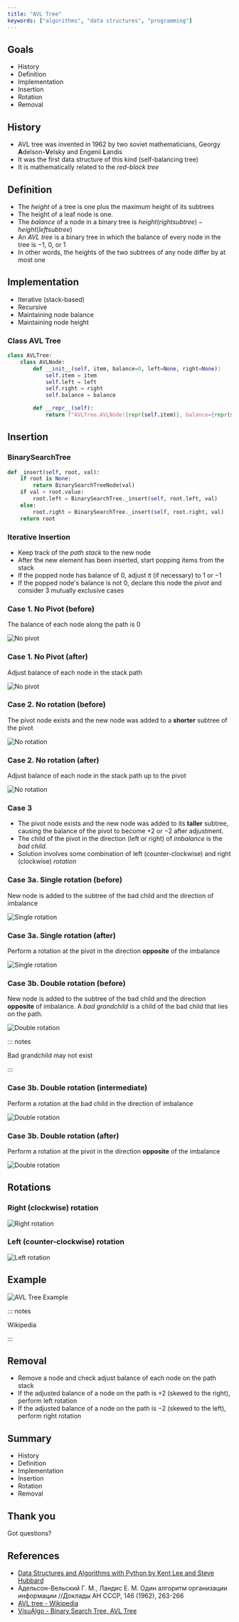 ```yaml
---
title: "AVL Tree"
keywords: ["algorithms", "data structures", "programming"]
---
```


## Goals

- History
- Definition
- Implementation
- Insertion
- Rotation
- Removal

## History

- AVL tree was invented in 1962 by two soviet mathematicians, Georgy **A**delson-**V**elsky and Engenii **L**andis
- It was the first data structure of this kind (self-balancing tree)
- It is mathematically related to the _red-black tree_

## Definition

- The _height_ of a tree is one plus the maximum height of its subtrees
- The height of a leaf node is one.
- The _balance_ of a node in a binary tree is $height(right subtree)-height(left subtree)$
- An _AVL tree_ is a binary tree in which the balance of every node in the tree is −1, 0, or 1
- In other words, the heights of the two subtrees of any node differ by at most one

## Implementation

- Iterative (stack-based)
- Recursive
- Maintaining node balance
- Maintaining node height

### Class AVL Tree

```python
class AVLTree:
    class AVLNode:
        def __init__(self, item, balance=0, left=None, right=None):
            self.item = item
            self.left = left
            self.right = right
            self.balance = balance

        def __repr__(self):
            return f"AVLTree.AVLNode({repr(self.item)}, balance={repr(self.balance)}, left={repr(self.left)}, right={repr(self.right)})"
```

## Insertion

### BinarySearchTree

```python
def _insert(self, root, val):
    if root is None:
        return BinarySearchTreeNode(val)
    if val < root.value:
        root.left = BinarySearchTree._insert(self, root.left, val)
    else:
        root.right = BinarySearchTree._insert(self, root.right, val)
    return root
```

### Iterative Insertion

- Keep track of the _path stack_ to the new node
- After the new element has been inserted, start popping items from the stack
- If the popped node has balance of $0$, adjust it (if necessary) to $1$ or $-1$
- If the popped node's balance is not $0$, declare this node the _pivot_ and consider 3 mutually exclusive cases

### Case 1. No Pivot (before)

The balance of each node along the path is $0$

![No pivot](images/avlcase1a.png)

### Case 1. No Pivot (after)

Adjust balance of each node in the stack path

![No pivot](images/avlcase1b.png)

### Case 2. No rotation (before)

The pivot node exists and the new node was added to a **shorter** subtree of the pivot

![No rotation](images/avlcase2a.png)

### Case 2. No rotation (after)

Adjust balance of each node in the stack path up to the pivot

![No rotation](images/avlcase2b.png)

### Case 3

- The pivot node exists and the new node was added to its **taller** subtree, causing the balance of the pivot to become $+2$ or $-2$ after adjustment.
- The child of the pivot in the direction (left or right) of _imbalance_ is the _bad child_.
- Solution involves some combination of left (counter-clockwise) and right (clockwise) _rotation_

### Case 3a. Single rotation (before)

New node is added to the subtree of the bad child and the direction of imbalance

![Single rotation](images/avlcase3aa.png)

### Case 3a. Single rotation (after)

Perform a rotation at the pivot in the direction **opposite** of the imbalance

![Single rotation](images/avlcase3ab.png)

### Case 3b. Double rotation (before)

New node is added to the subtree of the bad child and the direction **opposite** of imbalance. A _bad grandchild_ is a child of the bad child that lies on the path.

![Double rotation](images/avlcase3ba.png)

::: notes

Bad grandchild may not exist

:::

### Case 3b. Double rotation (intermediate)

Perform a rotation at the bad child in the direction of imbalance

![Double rotation](images/avlcase3bb.png)

### Case 3b. Double rotation (after)

Perform a rotation at the pivot in the direction **opposite** of the imbalance

![Double rotation](images/avlcase3bc.png)

## Rotations

### Right (clockwise) rotation

![Right rotation](images/avl_rot_right.png)

### Left (counter-clockwise) rotation

![Left rotation](images/avl_rot_left.png)

## Example

![AVL Tree Example](images/avl_example.gif)

::: notes

Wikipedia

:::

## Removal

- Remove a node and check adjust balance of each node on the path stack
- If the adjusted balance of a node on the path is $+2$ (skewed to the right), perform left rotation
- If the adjusted balance of a node on the path is $-2$ (skewed to the left), perform right rotation

## Summary

- History
- Definition
- Implementation
- Insertion
- Rotation
- Removal

## Thank you

Got questions?

## References

- [Data Structures and Algorithms with Python by Kent Lee and Steve Hubbard](https://dl.acm.org/citation.cfm?id=2732680)
- Адельсон-Вельский Г. М., Ландис Е. М. Один алгоритм организации информации //Доклады АН СССР, 146 (1962), 263-266
- [AVL tree - Wikipedia](https://en.wikipedia.org/wiki/AVL_tree)
- [VisuAlgo - Binary Search Tree, AVL Tree](https://visualgo.net/en/bst)
